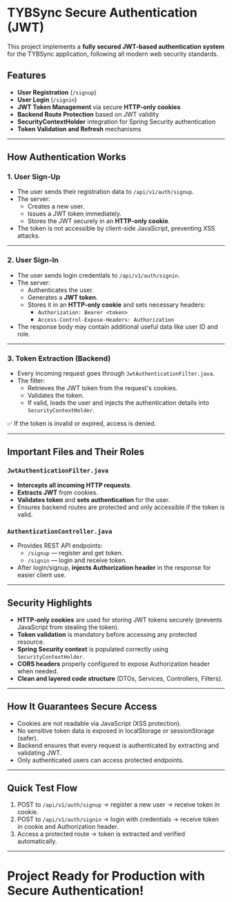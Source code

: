 # TYBSync Secure Authentication (JWT)

This project implements a **fully secured JWT-based authentication system** for the TYBSync application, following all modern web security standards.

## Features

- **User Registration** (`/signup`)
- **User Login** (`/signin`)
- **JWT Token Management** via secure **HTTP-only cookies**
- **Backend Route Protection** based on JWT validity
- **SecurityContextHolder** integration for Spring Security authentication
- **Token Validation and Refresh** mechanisms

---

## How Authentication Works

### 1. User Sign-Up

- The user sends their registration data to `/api/v1/auth/signup`.
- The server:
  - Creates a new user.
  - Issues a JWT token immediately.
  - Stores the JWT securely in an **HTTP-only cookie**.
- The token is not accessible by client-side JavaScript, preventing XSS attacks.

---

### 2. User Sign-In

- The user sends login credentials to `/api/v1/auth/signin`.
- The server:
  - Authenticates the user.
  - Generates a **JWT token**.
  - Stores it in an **HTTP-only cookie** and sets necessary headers:
    - `Authorization: Bearer <token>`
    - `Access-Control-Expose-Headers: Authorization`
- The response body may contain additional useful data like user ID and role.

---

### 3. Token Extraction (Backend)

- Every incoming request goes through `JwtAuthenticationFilter.java`.
- The filter:
  - Retrieves the JWT token from the request's cookies.
  - Validates the token.
  - If valid, loads the user and injects the authentication details into `SecurityContextHolder`.

✅ If the token is invalid or expired, access is denied.

---

## Important Files and Their Roles

### `JwtAuthenticationFilter.java`

- **Intercepts all incoming HTTP requests**.
- **Extracts JWT** from cookies.
- **Validates token** and **sets authentication** for the user.
- Ensures backend routes are protected and only accessible if the token is valid.

### `AuthenticationController.java`

- Provides REST API endpoints:
  - `/signup` — register and get token.
  - `/signin` — login and receive token.
- After login/signup, **injects Authorization header** in the response for easier client use.

---

## Security Highlights

- **HTTP-only cookies** are used for storing JWT tokens securely (prevents JavaScript from stealing the token).
- **Token validation** is mandatory before accessing any protected resource.
- **Spring Security context** is populated correctly using `SecurityContextHolder`.
- **CORS headers** properly configured to expose Authorization header when needed.
- **Clean and layered code structure** (DTOs, Services, Controllers, Filters).

---

## How It Guarantees Secure Access

- Cookies are not readable via JavaScript (XSS protection).
- No sensitive token data is exposed in localStorage or sessionStorage (safer).
- Backend ensures that every request is authenticated by extracting and validating JWT.
- Only authenticated users can access protected endpoints.

---

## Quick Test Flow

1. POST to `/api/v1/auth/signup` → register a new user → receive token in cookie.
2. POST to `/api/v1/auth/signin` → login with credentials → receive token in cookie and Authorization header.
3. Access a protected route → token is extracted and verified automatically.

---

#  Project Ready for Production with Secure Authentication!

